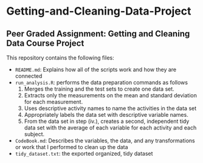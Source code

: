 # Getting-and-Cleaning-Data-Project

## Peer Graded Assignment: Getting and Cleaning Data Course Project
This repository contains the following files:
-  `README.md`: Explains how all of the scripts work and how they are connected
-  `run_analysis.R`: performs the data preparation commands as follows
    1. Merges the training and the test sets to create one data set.
    2. Extracts only the measurements on the mean and standard deviation for each measurement.
    3. Uses descriptive activity names to name the activities in the data set
    4. Appropriately labels the data set with descriptive variable names.
    5. From the data set in step (iv.), creates a second, independent tidy data set with the average of each variable for each activity and each subject.
-  `CodeBook.md`: Describes the variables, the data, and any transformations or work that I performed to clean up the data
-  `tidy_dataset.txt`: the exported organized, tidy dataset
